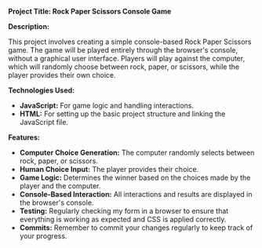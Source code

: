 <strong>Project Title: Rock Paper Scissors Console Game</strong>

<strong>Description:</strong>

This project involves creating a simple console-based Rock Paper Scissors game. The game will be played entirely through the browser's console, without a graphical user interface. Players will play against the computer, which will randomly choose between rock, paper, or scissors, while the player provides their own choice.

<strong>Technologies Used:</strong>

<ul>
  <li><strong>JavaScript:</strong> For game logic and handling interactions.</li>
  <li><strong>HTML:</strong> For setting up the basic project structure and linking the JavaScript file.</li>
</ul>
<strong>Features:</strong>

<ul>
  <li><strong>Computer Choice Generation:</strong> The computer randomly selects between rock, paper, or scissors.</li>
  <li><strong>Human Choice Input:</strong> The player provides their choice.</li>
  <li><strong>Game Logic:</strong> Determines the winner based on the choices made by the player and the computer.</li>
  <li><strong>Console-Based Interaction:</strong> All interactions and results are displayed in the browser's console.</li>
  <li><strong>Testing:</strong> Regularly checking my form in a browser to ensure that everything is working as expected and CSS is applied correctly.</li>
  <li><strong>Commits:</strong> Remember to commit your changes regularly to keep track of your progress.</li>
</ul>
